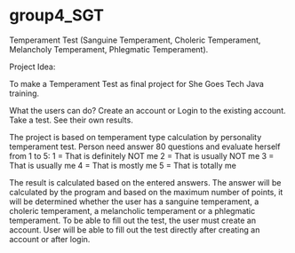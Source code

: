 # group4_SGT
Temperament Test (Sanguine Temperament, Choleric Temperament, Melancholy Temperament, Phlegmatic Temperament).

Project Idea:

To make a Temperament Test as final project for She Goes Tech Java training.

What the users can do?
Create an account or Login to the existing account.
Take a test.
See their own results.

The project is based on temperament type calculation by personality temperament test. Person need answer 80 questions and evaluate herself from 1 to 5:
1 = That is definitely NOT me
2 = That is usually NOT me
3 = That is usually me
4 = That is mostly me
5 = That is totally me

The result is calculated based on the entered answers. The answer will be calculated by the program and based on the maximum number of points, it will be determined whether the user has a sanguine temperament, a choleric temperament, a melancholic temperament or a phlegmatic temperament.
To be able to fill out the test, the user must create an account. 
User will be able to fill out the test directly after creating an account or after login.
